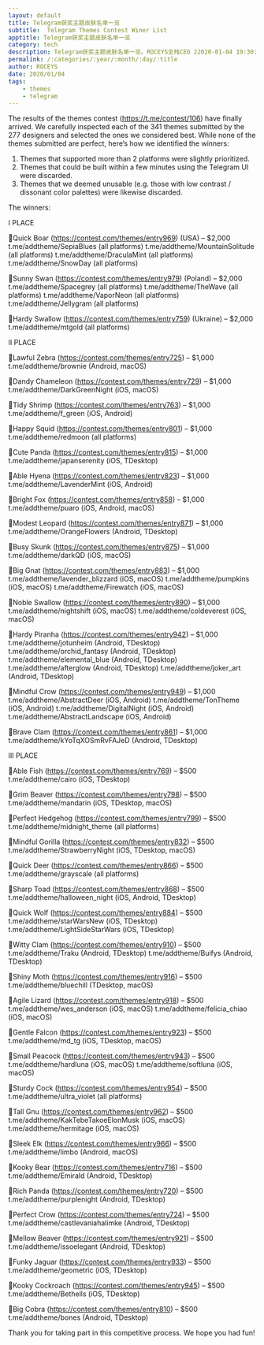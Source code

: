 ```yaml
---
layout: default
title: Telegram获奖主题皮肤名单一览
subtitle:  Telegram Themes Contest Winer List 
apptitle: Telegram获奖主题皮肤名单一览
category: tech
description: Telegram获奖主题皮肤名单一览。ROCEYS全栈CEO 22020-01-04 19:30:45
permalink: /:categories/:year/:month/:day/:title
author: ROCEYS
date: 2020/01/04
tags:
    - themes
    - telegram
---
```


The results of the themes contest (https://t.me/contest/106) have finally arrived. We carefully inspected each of the 341 themes submitted by the 277 designers and selected the ones we considered best. While none of the themes submitted are perfect, here’s how we identified the winners:

1. Themes that supported more than 2 platforms were slightly prioritized.
2. Themes that could be built within a few minutes using the Telegram UI were discarded.
3. Themes that we deemed unusable (e.g. those with low contrast / dissonant color palettes) were likewise discarded.

The winners:

I PLACE

🥇Quick Boar (https://contest.com/themes/entry969) (USA) – $2,000
t.me/addtheme/SepiaBlues (all platforms)
t.me/addtheme/MountainSolitude (all platforms)
t.me/addtheme/DraculaMint (all platforms)
t.me/addtheme/SnowDay (all platforms)

🥇Sunny Swan (https://contest.com/themes/entry979) (Poland) – $2,000
t.me/addtheme/Spacegrey (all platforms)
t.me/addtheme/TheWave (all platforms)
t.me/addtheme/VaporNeon (all platforms)
t.me/addtheme/Jellygram (all platforms)

🥇Hardy Swallow (https://contest.com/themes/entry759) (Ukraine) – $2,000
t.me/addtheme/mtgold (all platforms)

II PLACE

🥈Lawful Zebra (https://contest.com/themes/entry725) – $1,000
t.me/addtheme/brownie (Android, macOS)

🥈Dandy Chameleon (https://contest.com/themes/entry729) – $1,000
t.me/addtheme/DarkGreenNight (iOS, macOS)

🥈Tidy Shrimp (https://contest.com/themes/entry763) – $1,000
t.me/addtheme/f_green (iOS, Android)

🥈Happy Squid (https://contest.com/themes/entry801) – $1,000
t.me/addtheme/redmoon (all platforms)

🥈Cute Panda (https://contest.com/themes/entry815) – $1,000
t.me/addtheme/japanserenity (iOS, TDesktop)

🥈Able Hyena (https://contest.com/themes/entry823) – $1,000
t.me/addtheme/LavenderMint (iOS, Android)

🥈Bright Fox (https://contest.com/themes/entry858) – $1,000
t.me/addtheme/puaro (iOS, Android, macOS)

🥈Modest Leopard (https://contest.com/themes/entry871) – $1,000
t.me/addtheme/OrangeFlowers (Android, TDesktop)

🥈Busy Skunk (https://contest.com/themes/entry875) – $1,000
t.me/addtheme/darkQD (iOS, macOS)

🥈Big Gnat (https://contest.com/themes/entry883) – $1,000
t.me/addtheme/lavender_blizzard (iOS, macOS)
t.me/addtheme/pumpkins (iOS, macOS)
t.me/addtheme/Firewatch (iOS, macOS)

🥈Noble Swallow (https://contest.com/themes/entry890) – $1,000
t.me/addtheme/nightshift (iOS, macOS)
t.me/addtheme/coldeverest (iOS, macOS)

🥈Hardy Piranha (https://contest.com/themes/entry942) – $1,000
t.me/addtheme/jotunheim (Android, TDesktop)
t.me/addtheme/orchid_fantasy (Android, TDesktop)
t.me/addtheme/elemental_blue (Android, TDesktop)
t.me/addtheme/afterglow (Android, TDesktop)
t.me/addtheme/joker_art (Android, TDesktop)

🥈Mindful Crow (https://contest.com/themes/entry949) – $1,000
t.me/addtheme/AbstractDeer (iOS, Android)
t.me/addtheme/TonTheme (iOS, Android)
t.me/addtheme/DigitalNight (iOS, Android)
t.me/addtheme/AbstractLandscape (iOS, Android)

🥈Brave Clam (https://contest.com/themes/entry861) – $1,000
t.me/addtheme/kYoTqXOSmRvFAJeD (Android, TDesktop)

III PLACE

🥉Able Fish (https://contest.com/themes/entry769) – $500
t.me/addtheme/cairo (iOS, TDesktop)

🥉Grim Beaver (https://contest.com/themes/entry798) – $500
t.me/addtheme/mandarin (iOS, TDesktop, macOS)

🥉Perfect Hedgehog (https://contest.com/themes/entry799) – $500
t.me/addtheme/midnight_theme (all platforms)

🥉Mindful Gorilla (https://contest.com/themes/entry832) – $500
t.me/addtheme/StrawberryNight (iOS, TDesktop, macOS)

🥉Quick Deer (https://contest.com/themes/entry866) – $500
t.me/addtheme/grayscale (all platforms)

🥉Sharp Toad (https://contest.com/themes/entry868) – $500
t.me/addtheme/halloween_night (iOS, Android, TDesktop)

🥉Quick Wolf (https://contest.com/themes/entry884) – $500
t.me/addtheme/starWarsNew (iOS, TDesktop)
t.me/addtheme/LightSideStarWars (iOS, TDesktop)

🥉Witty Clam (https://contest.com/themes/entry910) – $500
t.me/addtheme/Traku (Android, TDesktop)
t.me/addtheme/Buifys (Android, TDesktop)

🥉Shiny Moth (https://contest.com/themes/entry916) – $500
t.me/addtheme/bluechill (TDesktop, macOS)

🥉Agile Lizard (https://contest.com/themes/entry918) – $500
t.me/addtheme/wes_anderson (iOS, macOS)
t.me/addtheme/felicia_chiao (iOS, macOS)

🥉Gentle Falcon (https://contest.com/themes/entry923) – $500
t.me/addtheme/md_tg (iOS, TDesktop, macOS)

🥉Small Peacock (https://contest.com/themes/entry943) – $500
t.me/addtheme/hardluna (iOS, macOS)
t.me/addtheme/softluna (iOS, macOS)

🥉Sturdy Cock (https://contest.com/themes/entry954) – $500
t.me/addtheme/ultra_violet (all platforms)

🥉Tall Gnu (https://contest.com/themes/entry962) – $500
t.me/addtheme/KakTebeTakoeElonMusk (iOS, macOS)
t.me/addtheme/hermitage (iOS, macOS)

🥉Sleek Elk (https://contest.com/themes/entry966) – $500
t.me/addtheme/limbo (Android, macOS)

🥉Kooky Bear (https://contest.com/themes/entry716) – $500
t.me/addtheme/Emirald (Android, TDesktop)

🥉Rich Panda (https://contest.com/themes/entry720) – $500
t.me/addtheme/purplenight (Android, TDesktop)

🥉Perfect Crow (https://contest.com/themes/entry724) – $500
t.me/addtheme/castlevaniahalimke (Android, TDesktop)

🥉Mellow Beaver (https://contest.com/themes/entry921) – $500
t.me/addtheme/issoelegant (Android, TDesktop)

🥉Funky Jaguar (https://contest.com/themes/entry933) – $500
t.me/addtheme/geometric (iOS, TDesktop)

🥉Kooky Cockroach (https://contest.com/themes/entry945) – $500
t.me/addtheme/Bethells (iOS, TDesktop)

🥉Big Cobra (https://contest.com/themes/entry810) – $500
t.me/addtheme/bones (Android, TDesktop)

Thank you for taking part in this competitive process. We hope you had fun!